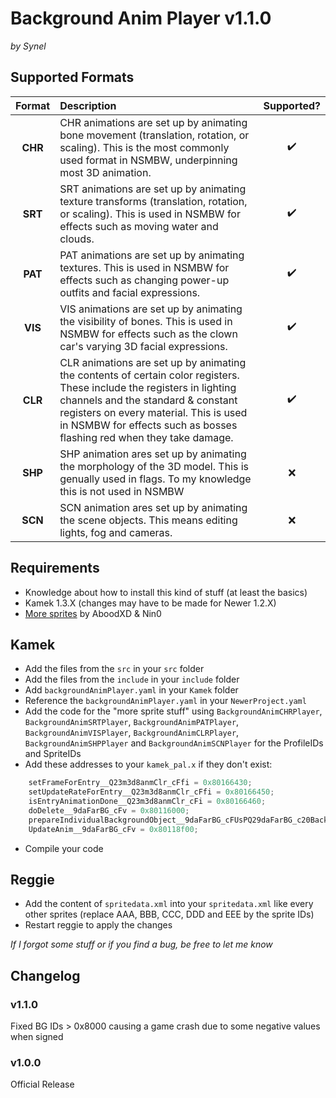# Background Anim Player v1.1.0
*by Synel*


## Supported Formats

| Format                | Description           | Supported?            |
| :-------------------: | :-------------------- | :-------------------: |
| **CHR**               | CHR animations are set up by animating bone movement (translation, rotation, or scaling). This is the most commonly used format in NSMBW, underpinning most 3D animation. | ✔️                     |
| **SRT**               | SRT animations are set up by animating texture transforms (translation, rotation, or scaling). This is used in NSMBW for effects such as moving water and clouds. | ✔️                     |
| **PAT**               | PAT animations are set up by animating textures. This is used in NSMBW for effects such as changing power-up outfits and facial expressions. | ✔️                     |
| **VIS**               | VIS animations are set up by animating the visibility of bones. This is used in NSMBW for effects such as the clown car's varying 3D facial expressions. | ✔️                     |
| **CLR**               | CLR animations are set up by animating the contents of certain color registers. These include the registers in lighting channels and the standard & constant registers on every material. This is used in NSMBW for effects such as bosses flashing red when they take damage. | ✔️                     |
| **SHP**               | SHP animation ares set up by animating the morphology of the 3D model. This is genually used in flags. To my knowledge this is not used in NSMBW | ❌                     |
| **SCN**               | SCN animation ares set up by animating the scene objects. This means editing lights, fog and cameras. | ❌                     |


## Requirements
- Knowledge about how to install this kind of stuff (at least the basics)
- Kamek 1.3.X (changes may have to be made for Newer 1.2.X)
- [More sprites](https://github.com/Synell/NSMBW-Custom-Sprites/releases/tag/MoreSprites) by AboodXD & Nin0


## Kamek
- Add the files from the `src` in your `src` folder
- Add the files from the `include` in your `include` folder
- Add `backgroundAnimPlayer.yaml` in your `Kamek` folder
- Reference the `backgroundAnimPlayer.yaml` in your `NewerProject.yaml`
- Add the code for the "more sprite stuff" using `BackgroundAnimCHRPlayer`, `BackgroundAnimSRTPlayer`, `BackgroundAnimPATPlayer`, `BackgroundAnimVISPlayer`, `BackgroundAnimCLRPlayer`, `BackgroundAnimSHPPlayer` and `BackgroundAnimSCNPlayer` for the ProfileIDs and SpriteIDs
- Add these addresses to your `kamek_pal.x` if they don't exist:
```cpp
	setFrameForEntry__Q23m3d8anmClr_cFfi = 0x80166430;
	setUpdateRateForEntry__Q23m3d8anmClr_cFfi = 0x80166450;
	isEntryAnimationDone__Q23m3d8anmClr_cFi = 0x80166460;
	doDelete__9daFarBG_cFv = 0x80116000;
	prepareIndividualBackgroundObject__9daFarBG_cFUsPQ29daFarBG_c20BackgroundModelThingb = 0x80116570;
	UpdateAnim__9daFarBG_cFv = 0x80118f00;
```
- Compile your code


## Reggie
- Add the content of `spritedata.xml` into your `spritedata.xml` like every other sprites (replace AAA, BBB, CCC, DDD and EEE by the sprite IDs)
- Restart reggie to apply the changes


*If I forgot some stuff or if you find a bug, be free to let me know*


## Changelog


### v1.1.0

Fixed BG IDs > 0x8000 causing a game crash due to some negative values when signed


### v1.0.0

Official Release

